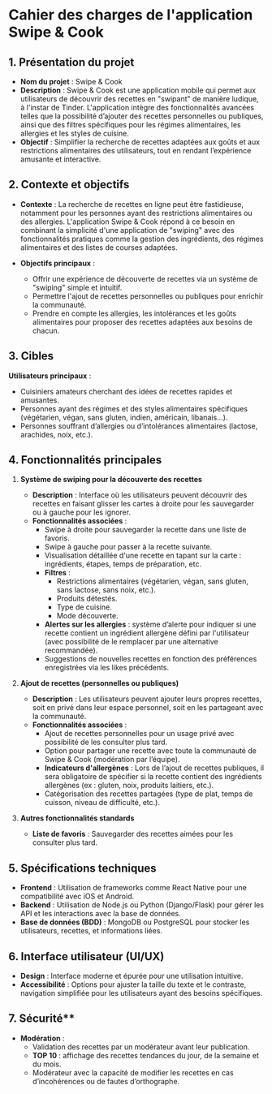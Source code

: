 # Cahier des charges de l'application **Swipe & Cook**

## 1. Présentation du projet
- **Nom du projet** : Swipe & Cook
- **Description** : Swipe & Cook est une application mobile qui permet aux utilisateurs de découvrir des recettes en "swipant" de manière ludique, à l'instar de Tinder. L'application intègre des fonctionnalités avancées telles que la possibilité d’ajouter des recettes personnelles ou publiques, ainsi que des filtres spécifiques pour les régimes alimentaires, les allergies et les styles de cuisine.
- **Objectif** : Simplifier la recherche de recettes adaptées aux goûts et aux restrictions alimentaires des utilisateurs, tout en rendant l’expérience amusante et interactive.

## 2. Contexte et objectifs
- **Contexte** : La recherche de recettes en ligne peut être fastidieuse, notamment pour les personnes ayant des restrictions alimentaires ou des allergies. L'application Swipe & Cook répond à ce besoin en combinant la simplicité d'une application de "swiping" avec des fonctionnalités pratiques comme la gestion des ingrédients, des régimes alimentaires et des listes de courses adaptées.
  
- **Objectifs principaux** :
  - Offrir une expérience de découverte de recettes via un système de "swiping" simple et intuitif.
  - Permettre l'ajout de recettes personnelles ou publiques pour enrichir la communauté.
  - Prendre en compte les allergies, les intolérances et les goûts alimentaires pour proposer des recettes adaptées aux besoins de chacun.

## 3. Cibles
**Utilisateurs principaux** :
- Cuisiniers amateurs cherchant des idées de recettes rapides et amusantes.
- Personnes ayant des régimes et des styles alimentaires spécifiques (végétarien, végan, sans gluten, indien, américain, libanais...).
- Personnes souffrant d’allergies ou d’intolérances alimentaires (lactose, arachides, noix, etc.).

## 4. Fonctionnalités principales

1. **Système de swiping pour la découverte des recettes**
   - **Description** : Interface où les utilisateurs peuvent découvrir des recettes en faisant glisser les cartes à droite pour les sauvegarder ou à gauche pour les ignorer.
   - **Fonctionnalités associées** :
     - Swipe à droite pour sauvegarder la recette dans une liste de favoris.
     - Swipe à gauche pour passer à la recette suivante.
     - Visualisation détaillée d'une recette en tapant sur la carte : ingrédients, étapes, temps de préparation, etc.
     - **Filtres** :
       - Restrictions alimentaires (végétarien, végan, sans gluten, sans lactose, sans noix, etc.).
       - Produits détestés.
       - Type de cuisine.
       - Mode découverte.
     - **Alertes sur les allergies** : système d’alerte pour indiquer si une recette contient un ingrédient allergène défini par l'utilisateur (avec possibilité de le remplacer par une alternative recommandée).
     - Suggestions de nouvelles recettes en fonction des préférences enregistrées via les likes précédents.

2. **Ajout de recettes (personnelles ou publiques)**
   - **Description** : Les utilisateurs peuvent ajouter leurs propres recettes, soit en privé dans leur espace personnel, soit en les partageant avec la communauté.
   - **Fonctionnalités associées** :
     - Ajout de recettes personnelles pour un usage privé avec possibilité de les consulter plus tard.
     - Option pour partager une recette avec toute la communauté de Swipe & Cook (modération par l’équipe).
     - **Indicateurs d'allergènes** : Lors de l’ajout de recettes publiques, il sera obligatoire de spécifier si la recette contient des ingrédients allergènes (ex : gluten, noix, produits laitiers, etc.).
     - Catégorisation des recettes partagées (type de plat, temps de cuisson, niveau de difficulté, etc.).

3. **Autres fonctionnalités standards**
   - **Liste de favoris** : Sauvegarder des recettes aimées pour les consulter plus tard.

## 5. Spécifications techniques
- **Frontend** : Utilisation de frameworks comme React Native pour une compatibilité avec iOS et Android.
- **Backend** : Utilisation de Node.js ou Python (Django/Flask) pour gérer les API et les interactions avec la base de données.
- **Base de données (BDD)** : MongoDB ou PostgreSQL pour stocker les utilisateurs, recettes, et informations liées.

## 6. Interface utilisateur (UI/UX)
- **Design** : Interface moderne et épurée pour une utilisation intuitive.
- **Accessibilité** : Options pour ajuster la taille du texte et le contraste, navigation simplifiée pour les utilisateurs ayant des besoins spécifiques.

## 7. Sécurité**
- **Modération** :
  - Validation des recettes par un modérateur avant leur publication.
  - **TOP 10** : affichage des recettes tendances du jour, de la semaine et du mois.
  - Modérateur avec la capacité de modifier les recettes en cas d’incohérences ou de fautes d’orthographe.

